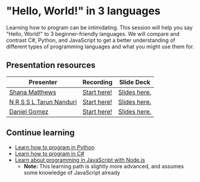 # "Hello, World!" in 3 languages

Learning how to program can be intimidating. This session will help you say "Hello, World!" to 3 beginner-friendly languages. We will compare and contrast C#, Python, and JavaScript to get a better understanding of different types of programming languages and what you might use them for.

## Presentation resources

| Presenter | Recording | Slide Deck |
| - | - | - |
| [Shana Matthews](https://twitter.com/shanamatthews) | [Start here!](https://myignite.microsoft.com/sessions/1457f64b-1722-4379-bc76-5db87c619e20) | [Slides here.](https://medius.studios.ms/video/asset/PPT/IG20-LRN145) |
| [N R S S L Tarun Nanduri](https://www.linkedin.com/in/tarunnanduri) | [Start here!](https://myignite.microsoft.com/sessions/bbbda8c8-ac72-4ab6-a3d5-06ff41e04858) | [Slides here.](https://medius.studios.ms/video/asset/PPT/IG20-LRN146) |
| [Daniel Gomez](https://twitter.com/esdanielgomez) | [Start here!](https://myignite.microsoft.com/sessions/30db5375-d345-4ce1-9a40-54be5179be89) | [Slides here.](https://medius.studios.ms/video/asset/PPT/IG20-LRN147) |

## Continue learning

- [Learn how to program in Python](https://docs.microsoft.com/learn/paths/python-first-steps/?WT.mc_id=ignite2020_techseries)
- [Learn how to program in C#](https://docs.microsoft.com/learn/paths/csharp-first-steps/?WT.mc_id=ignite2020_techseries)
- [Learn about programming in JavaScript with Node.js](https://docs.microsoft.com/learn/paths/build-javascript-applications-nodejs/?WT.mc_id=ignite2020_techseries)
  - **Note:** This learning path is slightly more advanced, and assumes some knowledge of JavaScript already
